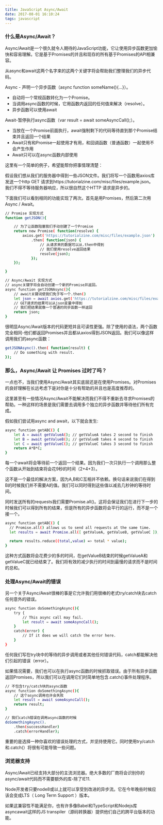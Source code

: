 ```yaml
---
title: JavaScript Async/Await
date: 2017-08-01 16:10:24
tags: javascript
---
```

### 什么是Async/Await？

Async/Await是一个很久就令人期待的JavaScript功能，它让使用异步函数更加愉快和容易理解。它是基于Promises的并且和现存的所有基于Promises的API相兼容。

从async和await这两个名字来的这两个关键字将会帮助我们整理我们的异步代码。

Async - 声明一个异步函数（async function someName(){…}）。

- 自动将一个常规函数转化为一个Promise。
- 当调用async函数的时候，它用函数内返回的任何值来解决（resolve）。
- 异步函数可以使用await

Await-暂停执行async函数（var result = await someAsyncCall();）。

- 当放在一个Promise前面执行，await强制剩下的代码等待直到那个Promise结束并且返回一个结果
- Await只有和Promise一起使用才有用，和回调函数（普通函数）一起使用不会产生作用
- Await只可以在async函数内部使用

这里有一个简单的例子，希望能帮你把事情理清楚：

假设我们想从我们的服务器中得到一些JSON文件。我们将写一个函数用axios库发送一个http GET 请求到https://tutorialzine.com/misc/files/example.json。 我们不得不等待服务器响应，所以很自然这个HTTP 请求是异步的。

下面我们可以看到相同的功能实现了两次。首先是用Promises，然后第二次用Async / Await。

``` bash
// Promise 实现方式
function getJSON(){

    // 为了让函数阻塞我们手动创建了一个Promise
    return new Promise( function(resolve) {
        axios.get('https://tutorialzine.com/misc/files/example.json')
            .then( function(json) {
                // 从请求来的数据可以从.then中得到
                // 我们使用resolve返回结果
                resolve(json);
            });
    });

}

// Async/Await 实现方式
// async关键字将会自动创建一个新的Promise并返回。
async function getJSONAsync(){
    // await关键词使我们免于写一个.then()
    let json = await axios.get('https://tutorialzine.com/misc/files/example.json');
    // GET请求的结果可以从json变量中得到
    // 我们把结果就像一个普通的同步函数一样返回
    return json;
}
```

很明显Async/Await版本的代码更短并且可读性更强。除了使用的语法，两个函数完全相同-他们都返回Promises并且都从axios得到JSON返回。我们可以像这样调用我们的async函数：

``` bash
getJSONAsync().then( function(result) {
    // Do something with result.
});
```

### 那么，Async/Await 让 Promises 过时了吗？

一点也不，当我们使用Async/Await其实底层还是在使用Promises。对Promises的良好理解在长远考虑下是对你是十分有帮助的并且也是高度推荐的。

这里甚至有一些情况Async/Await不能解决而我们不得不重新去寻求Promises的帮助。一种这样的场景是我们需要去调用多个独立的异步函数并等待他们所有完成。

假如我们尝试用async and await，以下就会发生:

``` bash
async function getABC() {
    let A = await getValueA(); // getValueA takes 2 second to finish
    let B = await getValueB(); // getValueB takes 4 second to finish
    let C = await getValueC(); // getValueC takes 3 second to finish
    return A*B*C;
}
```

每一个await将会等待前一个返回一个结果。因为我们一次只执行一个调用那么整个函数从开始到结束将会花9秒的时间（2+4+3）。

这不是一个最佳的解决方案，因为A,B和C互相并不依赖。换句话来说我们在得到B的时候我们并不需要A的值。我们可以同时得到这些值以减去几秒钟的等待时间。

同时发送所有的requests我们需要Promise.all()。这将会保证我们在进行下一步的时候我们可以得到所有的结果，但是所有的异步函数将会平行的运行，而不是一个接一个。

``` bash
async function getABC() {
  // Promise.all() allows us to send all requests at the same time. 
  let results = await Promise.all([ getValueA, getValueB, getValueC ]); 

  return results.reduce((total,value) => total * value);
}
```

这种方式函数将会花费少的多的时间，在getValueB结束的时候getValueA和getValueC就已经结束了。我们将有效的减少执行的时间到最慢的请求而不是时间的总和。

### 处理Async/Await的错误

另一个关于Async/Await很棒的事是它允许我们用很棒的老式try/catch块去catch任何意外的错误。

``` bash
async function doSomethingAsync(){
    try {
        // This async call may fail.
        let result = await someAsyncCall();
    }
    catch(error) {
        // If it does we will catch the error here.
    }  
}
```

任何我们写在try块中的等待的异步调用或者其他任何错误代码，catch都能解决他们引起的错误（error）。

如果情况需要，我们也可以在执行async函数的时候抓取错误。由于所有异步函数返回Promises，所以我们可以在调用它们时简单地包含.catch()事件处理程序。

``` bash
// 不包含try/catch块的async函数
async function doSomethingAsync(){
    // 这个async调用也许会失败
    let result = await someAsyncCall();
    return result;  
}

// 我们catch错误在调用async函数的时候
doSomethingAsync().
    .then(successHandler)
    .catch(errorHandler);
```

重要的是选择一种你喜欢的错误处理的方式，并坚持使用它。同时使用try/catch和.catch(）将很有可能导致一些问题。

### 浏览器支持

Async/Await已经支持大部分的主流浏览器。绝大多数的厂商将会识别你的async/await代码而不需要额外的库-除了IE11.

Node开发者只要node8或以上就可以享受到改进的异步流。它在今年晚些时候应该会变成LTS（ Long Term Support ）版本。

如果这兼容性不能满足你，也有许多像Babel和TypeScript和Nodejs库asyncawait这样的JS transpiler（源码转换器）提供他们自己的跨平台版本的功能。
